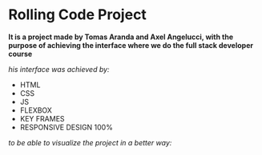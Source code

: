 # Rolling Code Project
**It is a project made by Tomas Aranda and Axel Angelucci, with the purpose of achieving the interface where we do the full stack developer course**

_his interface was achieved by:_

- HTML
- CSS
- JS
- FLEXBOX
- KEY FRAMES
- RESPONSIVE DESIGN 100%
 
_to be able to visualize the project in a better way:_
